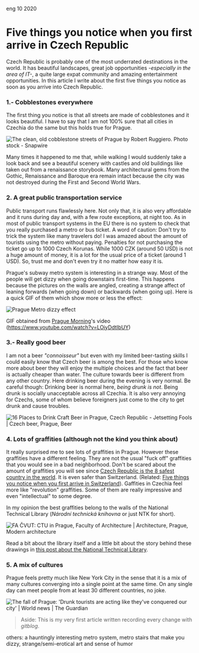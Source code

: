 <permalink>eng</permalink>
<month>10</month>
<year>2020</year>

# Five things you notice when you first arrive in Czech Republic

Czech Republic is probably one of the most underrated destinations in the world. It has beautiful landscapes, great job opportunities *-especially in the area of IT-*, a quite large expat community and amazing entertainment opportunities. In this article I write about the first five things you notice as soon as you arrive into Czech Republic.

### 1.- Cobblestones everywhere

The first thing you notice is that all streets are made of cobblestones and it looks beautiful. I have to say that I am not 100% sure that all cities in Czechia do the same but this holds true for Prague. 

![The clean, old cobblestone streets of Prague by Robert Ruggiero. Photo  stock - Snapwire](https://images.snapwi.re/6017/57bf2d38b6b187d1097b23c6.w800.jpg)

Many times it happened to me that, while walking I would suddenly take a look back and see a beautiful scenery with castles and old buildings like taken out from a renaissance storybook. Many architectural gems from the Gothic, Renaissance and Baroque era remain intact because the city was not destroyed during the First and Second World Wars.

### 2. A great public transportation service

Public transport runs flawlessly here. Not only that, it is also very affordable and it runs during day and, with a few route exceptions, at night too. As in most of public transport systems in the EU there is no system to check that you really purchased a metro or bus ticket. A word of caution: Don't try to trick the system like many travelers do! I was amazed about the amount of tourists using the metro without paying. Penalties for not purchasing the ticket go up to 1000 Czech Korunas. While 1000 CZK (around 50 USD) is not a huge amount of money, it is a lot for the usual price of a ticket (around 1 USD). So, trust me and don't even try it no matter how easy it is. 

Prague's subway metro system is interesting in a strange way. Most of the people will get dizzy when going downstairs first-time. This happens because the pictures on the walls are angled, creating a strange affect of leaning forwards (when going down) or backwards (when going up). Here is a quick GIF of them which show more or less the effect:

![Prague Metro dizzy effect](http://cdn.adelriosantiago.com/prague-metro-skew.gif)

GIF obtained from [Prague Morning](https://www.youtube.com/channel/UCiyq7F72tCihtzDC7z8NFAQ)'s video (https://www.youtube.com/watch?v=LOiyDdtIbUY)

### 3.- Really good beer

I am not a beer *"connoisseur"* but even with my limited beer-tasting skills I could easily know that Czech beer is among the best. For those who know more about beer they will enjoy the multiple choices and the fact that beer is actually cheaper than water. The culture towards beer is different from any other country. Here drinking beer during the evening is very normal. Be careful though: Drinking beer is normal here, *being drunk is not*. Being drunk is socially unacceptable across all Czechia. It is also very annoying for Czechs, some of whom believe foreigners just come to the city to get drunk and cause troubles.

![16 Places to Drink Craft Beer in Prague, Czech Republic - Jetsetting Fools  | Czech beer, Prague, Beer](https://i.pinimg.com/originals/6b/6b/a4/6b6ba466426a52ff96913eb85c30d07a.jpg)

### 4. Lots of graffities (although not the kind you think about)

It really surprised me to see lots of graffities in Prague. However these graffities have a different feeling. They are not the usual "fuck off" graffities that you would see in a bad neighborhood. Don't be scared about the amount of graffities you will see since [Czech Republic is the 8 safest country in the world](https://worldpopulationreview.com/country-rankings/safest-countries-in-the-world). It is even safer than Switzerland. (Related: [Five things you notice when you first arrive in Switzerland](http://adelriosantiago.com/gitblog/eng/amazing-switzerland)). Gaffities in Czechia feel more like "revolution" graffities. Some of them are really impressive and even "intellectual" to some degree.

In my opinion the best graffities belong to the walls of the National Technical Library (*Národní technická knihovna* or just NTK for short).

![FA ČVUT: CTU in Prague, Faculty of Architecture | Architecture, Prague,  Modern architecture](https://i.pinimg.com/originals/0f/7f/53/0f7f534a925204b06e0f7bf774621efc.jpg)

Read a bit about the library itself and a little bit about the story behind these drawings in [this post about the National Technical Library](https://erasmusu.com/en/erasmus-prague/what-to-see/national-technical-library-2525).

### 5. A mix of cultures

Prague feels pretty much like New York City in the sense that it is a mix of many cultures converging into a single point at the same time. On any single day can meet people from at least 30 different countries, no joke.

![The fall of Prague: 'Drunk tourists are acting like they've conquered our  city' | World news | The Guardian](https://i.guim.co.uk/img/media/dcc00000e1352d6f05d39848f340de6b26a07b41/47_284_3886_2332/master/3886.jpg?width=700&quality=85&auto=format&fit=max&s=0b7b20c5920150adb2f6c7637cb42579)





> Aside: This is my very first article written recording every change with *gitblog*.



others: a hauntingly interesting metro system, metro stairs that make you dizzy, strange/semi-erotical art and sense of humor